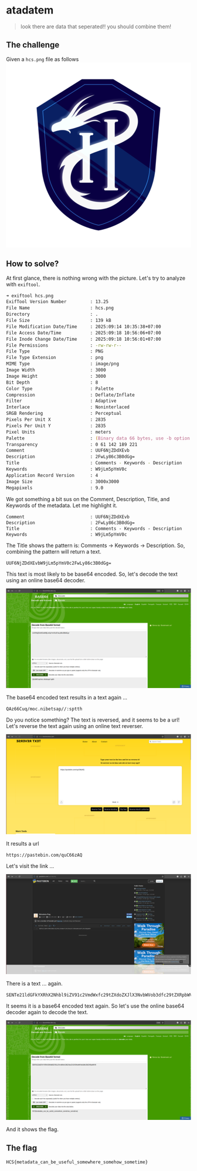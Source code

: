 # atadatem

> look there are data that seperated!! you should combine them!

## The challenge

Given a `hcs.png` file as follows
![hcs.png](hcs.png)

## How to solve?

At first glance, there is nothing wrong with the picture. Let's try to analyze with `exiftool`.

```zsh
➜ exiftool hcs.png        
ExifTool Version Number         : 13.25
File Name                       : hcs.png
Directory                       : .
File Size                       : 139 kB
File Modification Date/Time     : 2025:09:14 10:35:38+07:00
File Access Date/Time           : 2025:09:18 10:56:06+07:00
File Inode Change Date/Time     : 2025:09:18 10:56:01+07:00
File Permissions                : -rw-rw-r--
File Type                       : PNG
File Type Extension             : png
MIME Type                       : image/png
Image Width                     : 3000
Image Height                    : 3000
Bit Depth                       : 8
Color Type                      : Palette
Compression                     : Deflate/Inflate
Filter                          : Adaptive
Interlace                       : Noninterlaced
SRGB Rendering                  : Perceptual
Pixels Per Unit X               : 2835
Pixels Per Unit Y               : 2835
Pixel Units                     : meters
Palette                         : (Binary data 66 bytes, use -b option to extract)
Transparency                    : 0 61 142 189 221
Comment                         : UUF6NjZDdXEvb
Description                     : 2FwLy86c3B0dGg=
Title                           : Comments - Keywords - Description
Keywords                        : W9jLm5pYmV0c
Application Record Version      : 4
Image Size                      : 3000x3000
Megapixels                      : 9.0
```

We got something a bit sus on the Comment, Description, Title, and Keywords of the metadata. Let me highlight it.

```
Comment                         : UUF6NjZDdXEvb
Description                     : 2FwLy86c3B0dGg=
Title                           : Comments - Keywords - Description
Keywords                        : W9jLm5pYmV0c
```

The Title shows the pattern is: Comments -> Keywords -> Description. So, combining the pattern will return a text.

```
UUF6NjZDdXEvbW9jLm5pYmV0c2FwLy86c3B0dGg=
```

This text is most likely to be base64 encoded. So, let's decode the text using an online base64 decoder.

![](images/Pasted%20image.png)

The base64 encoded text results in a text again ...

```
QAz66Cuq/moc.nibetsap//:sptth
```

Do you notice something? The text is reversed, and it seems to be a url! Let's reverse the text again using an online text reverser.

![](images/Pasted%20image%20(2).png)

It results a url

```
https://pastebin.com/quC66zAQ
```

Let's visit the link ...

![](images/Pasted%20image%20(3).png)

There is a text ... again.

```
SENTe21ldGFkYXRhX2Nhbl9iZV91c2VmdWxfc29tZXdoZXJlX3NvbWVob3dfc29tZXRpbWV9
```

It seems it is a base64 encoded text again. So let's use the online base64 decoder again to decode the text.

![](images/Pasted%20image%20(4).png)

And it shows the flag.

## The flag
```
HCS{metadata_can_be_useful_somewhere_somehow_sometime}
```